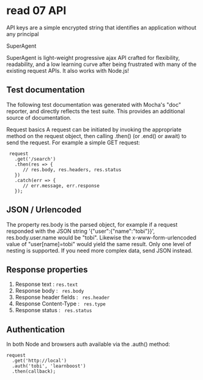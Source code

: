 # read 07 API
API keys are a simple encrypted string that identifies an application without any principal


SuperAgent 

SuperAgent is light-weight progressive ajax API crafted for flexibility, readability, and a low learning curve after being frustrated with many of the existing request APIs. It also works with Node.js!

## Test documentation
The following test documentation was generated with Mocha's "doc" reporter, and directly reflects the test suite. This provides an additional source of documentation.

Request basics
A request can be initiated by invoking the appropriate method on the request object, then calling .then() (or .end() or await) to send the request. For example a simple GET request:
```
 request
   .get('/search')
   .then(res => {
      // res.body, res.headers, res.status
   })
   .catch(err => {
      // err.message, err.response
   });
   ```


   ## JSON / Urlencoded
   The property res.body is the parsed object, for example if a request responded with the JSON string '{"user":{"name":"tobi"}}', res.body.user.name would be "tobi". Likewise the x-www-form-urlencoded value of "user[name]=tobi" would yield the same result. Only one level of nesting is supported. If you need more complex data, send JSON instead.

   ## Response properties
   1. Response text : `res.text`
2. Response body : ` res.body`
3. Response header fields : ` res.header`
4. Response Content-Type : ` res.type`
5. Response status : ` res.status`

## Authentication


In both Node and browsers auth available via the .auth() method:
```
request
  .get('http://local')
  .auth('tobi', 'learnboost')
  .then(callback);
  ```
